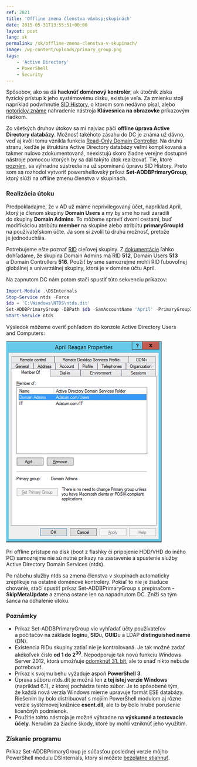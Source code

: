 ```yaml
---
ref: 2821
title: 'Offline zmena členstva v&nbsp;skupinách'
date: 2015-05-31T13:55:51+00:00
layout: post
lang: sk
permalink: /sk/offline-zmena-clenstva-v-skupinach/
image: /wp-content/uploads/primary_group.png
tags:
    - 'Active Directory'
    - PowerShell
    - Security
---
```


Spôsobov, ako sa&nbsp;dá **hacknúť doménový kontrolér**, ak útočník získa fyzický prístup k&nbsp;jeho systémovému disku, existuje veľa. Za&nbsp;zmienku stojí napríklad podvrhnutie [SID History](https://www.dsinternals.com/sk/offline-zmena-sid-history/), o&nbsp;ktorom som nedávno písal, alebo [notoricky známe](https://www.sevecek.com/Lists/Posts/Post.aspx?ID=213) nahradenie nástroja **Klávesnica na obrazovke** príkazovým riadkom.
<!--more-->
Zo všetkých druhov útokov sa mi najviac páči **offline úprava Active Directory databázy**. Možnosť takéhoto zásahu do DC je známa už dávno, veď aj kvôli tomu vznikla funkcia [Read-Only Domain Controller](https://technet.microsoft.com/en-us/library/cc732801(v=ws.10).aspx). Na druhú stranu, keďže je štruktúra Active Directory databázy veľmi komplikovaná a takmer nulovo zdokumentovaná, neexistujú skoro žiadne verejne dostupné nástroje pomocou ktorých by sa dal takýto útok realizovať. Tie, ktoré [poznám](https://www.dsinternals.com/sk/offline-zmena-sid-history/), sa výhradne sústredia na už spomínanú úpravu SID History. Preto som sa rozhodol vytvoriť powershellovský príkaz **Set-ADDBPrimaryGroup**, ktorý slúži na offline zmenu členstva v skupinách.

### Realizácia útoku

Predpokladajme, že&nbsp;v AD už&nbsp;máme neprivilegovaný účet, napríklad April, ktorý je&nbsp;členom skupiny **Domain Users** a&nbsp;my by&nbsp;sme ho&nbsp;radi zaradili do&nbsp;skupiny **Domain Admins**. To&nbsp;môžeme spraviť dvomi cestami, buď modifikáciou atribútu **member** na skupine alebo atribútu **primaryGroupId** na&nbsp;používateľskom účte. Ja som si&nbsp;zvolil tú druhú možnosť, pretože je&nbsp;jednoduchšia.

Potrebujeme ešte poznať [RID](https://msdn.microsoft.com/en-us/library/cc246018.aspx) cieľovej skupiny. Z&nbsp;[dokumentácie](https://support.microsoft.com/en-us/kb/243330) ľahko dohľadáme, že&nbsp;skupina Domain Admins má RID **512**, Domain Users **513** a&nbsp;Domain Controllers **516**. Použiť by&nbsp;sme samozrejme mohli RID ľubovoľnej globálnej a&nbsp;univerzálnej skupiny, ktorá je&nbsp;v doméne účtu April.

Na&nbsp;zapnutom DC&nbsp;nám potom stačí spustiť túto&nbsp;sekvenciu príkazov:

```powershell
Import-Module .\DSInternals
Stop-Service ntds -Force
$db = 'C:\Windows\NTDS\ntds.dit'
Set-ADDBPrimaryGroup -DBPath $db -SamAccountName 'April' -PrimaryGroupId 512 -Verbose
Start-Service ntds
```

Výsledok môžeme overiť pohľadom do&nbsp;konzole Active Directory Users and&nbsp;Computers:

![primary_group](/wp-content/uploads/primary_group.png)

Pri offline prístupe na&nbsp;disk (boot z&nbsp;flashky či&nbsp;pripojenie HDD/VHD do&nbsp;iného PC) samozrejme nie sú nutné príkazy na&nbsp;zastavenie a&nbsp;spustenie služby Active Directory Domain Services (ntds).

Po nábehu&nbsp;služby ntds sa&nbsp;zmena členstva v&nbsp;skupinách automaticky zreplikuje na&nbsp;ostatné doménové kontroléry. Pokiaľ to&nbsp;nie je&nbsp;žiadúce chovanie, stačí spustiť príkaz Set-ADDBPrimaryGroup s&nbsp;prepínačom **-SkipMetaUpdate** a&nbsp;zmena ostane len&nbsp;na napadnutom DC. Zníži sa&nbsp;tým šanca na&nbsp;odhalenie útoku.

### Poznámky

- Príkaz Set-ADDBPrimaryGroup vie vyhľadať účty používateľov a&nbsp;počítačov na&nbsp;základe **login**u, **SID**u, **GUID**u a&nbsp;LDAP **distinguished name** (DN).
- Existencia RIDu skupiny zatiaľ nie je&nbsp;kontrolovaná. Je&nbsp;tak možné zadať akékoľvek číslo **od&nbsp;1 do&nbsp;2<sup>30</sup>**. Nepodporuje tak novú funkciu Windows Server 2012, ktorá umožňuje [odomknúť 31. bit](https://blogs.technet.com/b/askds/archive/2012/08/10/managing-rid-issuance-in-windows-server-2012.aspx), ale to snáď nikto nebude potrebovať.
- Príkaz k&nbsp;svojmu behu vyžaduje aspoň **PowerShell 3**.
- Úprava súboru ntds.dit je&nbsp;možná len **z tej istej verzie Windows** (napríklad 6.1), z&nbsp;ktorej pochádza tento súbor. Je&nbsp;to&nbsp;spôsobené tým, že&nbsp;každá nová verzia Windows mierne upravuje formát ESE databázy. Riešením by&nbsp;bolo distribuovať s&nbsp;mojiím PowerShell modulom aj&nbsp;rôzne verzie systémovej knižnice **esent.dll**, ale&nbsp;to&nbsp;by bolo hrubé porušenie licenčnýh podmienok.
- Použitie tohto nástroja je&nbsp;možné výhradne na **výskumné a testovacie účely**. Neručím za&nbsp;žiadne škody, ktoré by&nbsp;mohli vzniknúť jeho využitím.

### Získanie programu

Príkaz Set-ADDBPrimaryGroup je&nbsp;súčasťou poslednej verzie môjho PowerShell modulu DSInternals, ktorý si&nbsp;môžete [bezplatne stiahnuť](/sk/na-stiahnutie/).